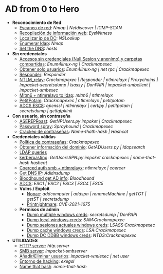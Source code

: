 # **AD from 0 to Hero**
  
- **Reconocimiento de Red**
  - [Escaneo de red](no_credentials/scan_network/): _Nmap | Netdiscover | ICMP-SCAN_
  - [Recopilación de información web](no_credentials/scan_network/): _EyeWitness_
  - [Localizar ip de DC](no_credentials/find_dc_ip/): _NSLookup_
  - [Enumerar ldap](no_credentials/enumerate_ldap/): _Nmap_
  - [Set the DNS](no_credentials/dnsHosts/): _hosts_
- **Sin credenciales**
  - [Accesos sin credenciales (Null Sesion y anonimo) y carpetas compartidas](no_credentials/list_guest_access_on_smb_share/): _Enum4linux-ng | Crackmapexec_
  - [Obtener solo usuarios](no_credentials/find_user_list/): _Enum4linux-ng | net rpc | Crackmapexec_
  - [Responder](no_credentials/responder/): _Responder_
  - [NTLM_relay](no_credentials/NTLM_relay/): _Crackmapexec | Responder | ntlmrelayx | Proxychains | Impacket-secretsdump | lsassy | DonPAPI | impacket-smbclient | impacket-smbexec_
  - [Mitm6 + ntlmrelayx to ldap](https://mayfly277.github.io/posts/GOADv2-pwning-part4/#mitm6--ntlmrelayx-to-ldap): _mitm6 | ntlmrelayx_
  - [PetitPotam](no_credentials/petitpotam/): _Crackmapexec | ntlmrelayx | petitpotam_
  - [ADCS ESC8](no_credentials/adcs_ESC8/): _openssl | ntlmrelayx | certipy | petitpotam | secretsdump | gettgtpkinit_
- **Con usuario, sin contraseña**
  - [ASEREPRoast](user_but_no_credentials/ASREPRoast/): _GetNPUsers.py impaket | Crackmapexec_
  - [Password spray](user_but_no_credentials/password_spray/): _Sprayhound | Crackmapexec_
  - [Crackeo de contraseñas](user_but_no_credentials/crack_passwords/): _Name-thath-hash | Hashcat_
- **Credenciales válidas**
  - [Política de contraseñas](valid_credentials/pass_pol/): _Crackmapexec_
  - [Obtener información del dominio](valid_credentials/get_domain_info/): _GetADUsers.py | ldapsearch_
  - [LDAP queries](valid_credentials/get_domain_info/README.md#COMANDOS-UTILES)
  - [kerberoasting](valid_credentials/kerberoasting/): _GetUsersSPN.py impaket crackmpexec | name-that-hash hashcat_
  - [Coerced auth smb + ntlmrelayx](https://mayfly277.github.io/posts/GOADv2-pwning-part4/#coerced-auth-smb--ntlmrelayx-to-ldaps-with-drop-the-mic): _ntlmrelayx | coercer_
  - [Get DNS IP](valid_credentials/get_dns/): _Adidnsdump_
  - [Bloodhound get AD info](valid_credentials/bloodhound/): _Bloodhound_
  - [ADCS](valid_credentials/ADCS/): _ESC1 | ESC2 | ESC3 | ESC4 | ESC5_
  - **Vulns / Exploit**
    - [Nopac](valid_credentials/nopac/): _addcomputer | addspn | renameMachine | getTGT | getST | secretsdump_
    - [Printnightmare](valid_credentials/printnightmare/): _CVE-2021-1675_
  - **Permisos de admin**
    - [Dump multiple windows creds](valid_credentials/get_windows_creds/README.md#MULTIPLES-CREDS): _secretsdump | DonPAPI_
    - [Dump local windows creds](valid_credentials/get_windows_creds/README.md#SAM): _SAM:Crackmapexec_
    - [Dump sesiones actuales windows creds](valid_credentials/get_windows_creds/README.md#LSASS): _LSASS:Crackmapexec_
    - [Dump cache windows creds](valid_credentials/get_windows_creds/README.md#LSA): _LSA:Crackmapexec_
    - [Dump DC DDBB windows creds](valid_credentials/get_windows_creds/README.md#NTDS): _NTDS:Crackmapexec_
- **UTILIDADES**
  - [HTTP server](utilities/Enable_servers_to_share_load_or_upload_content/): _http.server_
  - [SMB server](utilities/Enable_servers_to_share_load_or_upload_content/): _impacket-smbserver_
  - [Añadir/Eliminar usuarios](utilities/add_remove_users): _impacket-wmiexec | net user_
  - [Entorno de hacking](https://exegol.readthedocs.io/en/latest/getting-started/install.html): _exegol_
  - [Name that hash](https://www.kali.org/tools/name-that-hash/): _name-that-hash_
